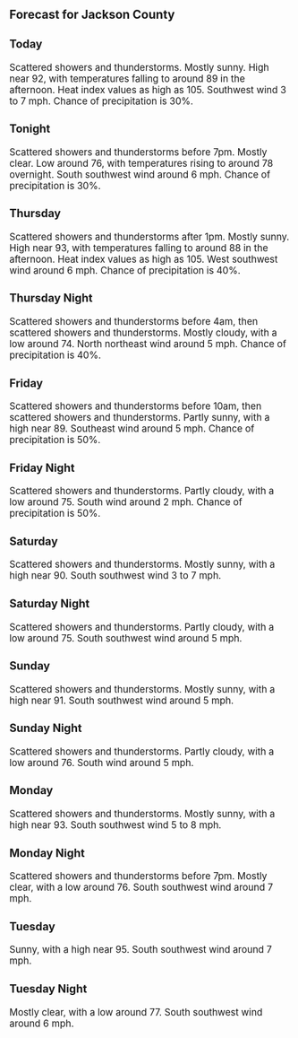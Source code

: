 <div>
   <h2>Forecast for Jackson County</h2>
   <p>
      <div style="font-size:120%">
         <h3>Today</h3>Scattered showers and thunderstorms. Mostly sunny. High near 92, with temperatures falling to around 89 in the afternoon.
         Heat index values as high as 105. Southwest wind 3 to 7 mph. Chance of precipitation is 30%.<br></div>
   </p>
   <p>
      <div style="font-size:120%">
         <h3>Tonight</h3>Scattered showers and thunderstorms before 7pm. Mostly clear. Low around 76, with temperatures rising to around 78 overnight.
         South southwest wind around 6 mph. Chance of precipitation is 30%.<br></div>
   </p>
   <p>
      <div style="font-size:120%">
         <h3>Thursday</h3>Scattered showers and thunderstorms after 1pm. Mostly sunny. High near 93, with temperatures falling to around 88 in the afternoon.
         Heat index values as high as 105. West southwest wind around 6 mph. Chance of precipitation is 40%.<br></div>
   </p>
   <p>
      <div style="font-size:120%">
         <h3>Thursday Night</h3>Scattered showers and thunderstorms before 4am, then scattered showers and thunderstorms. Mostly cloudy, with a low around
         74. North northeast wind around 5 mph. Chance of precipitation is 40%.<br></div>
   </p>
   <p>
      <div style="font-size:120%">
         <h3>Friday</h3>Scattered showers and thunderstorms before 10am, then scattered showers and thunderstorms. Partly sunny, with a high near
         89. Southeast wind around 5 mph. Chance of precipitation is 50%.<br></div>
   </p>
   <p>
      <div style="font-size:120%">
         <h3>Friday Night</h3>Scattered showers and thunderstorms. Partly cloudy, with a low around 75. South wind around 2 mph. Chance of precipitation
         is 50%.<br></div>
   </p>
   <p>
      <div style="font-size:120%">
         <h3>Saturday</h3>Scattered showers and thunderstorms. Mostly sunny, with a high near 90. South southwest wind 3 to 7 mph.<br></div>
   </p>
   <p>
      <div style="font-size:120%">
         <h3>Saturday Night</h3>Scattered showers and thunderstorms. Partly cloudy, with a low around 75. South southwest wind around 5 mph.<br></div>
   </p>
   <p>
      <div style="font-size:120%">
         <h3>Sunday</h3>Scattered showers and thunderstorms. Mostly sunny, with a high near 91. South southwest wind around 5 mph.<br></div>
   </p>
   <p>
      <div style="font-size:120%">
         <h3>Sunday Night</h3>Scattered showers and thunderstorms. Partly cloudy, with a low around 76. South wind around 5 mph.<br></div>
   </p>
   <p>
      <div style="font-size:120%">
         <h3>Monday</h3>Scattered showers and thunderstorms. Mostly sunny, with a high near 93. South southwest wind 5 to 8 mph.<br></div>
   </p>
   <p>
      <div style="font-size:120%">
         <h3>Monday Night</h3>Scattered showers and thunderstorms before 7pm. Mostly clear, with a low around 76. South southwest wind around 7 mph.<br></div>
   </p>
   <p>
      <div style="font-size:120%">
         <h3>Tuesday</h3>Sunny, with a high near 95. South southwest wind around 7 mph.<br></div>
   </p>
   <p>
      <div style="font-size:120%">
         <h3>Tuesday Night</h3>Mostly clear, with a low around 77. South southwest wind around 6 mph.<br></div>
   </p>
</div>